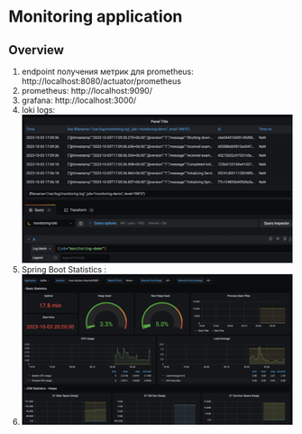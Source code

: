 # Monitoring application

## Overview
1) endpoint получения метрик для prometheus: http://localhost:8080/actuator/prometheus
2) prometheus: http://localhost:9090/
3) grafana: http://localhost:3000/
4) loki logs:  ![loki.png](loki.png)
5) Spring Boot Statistics :
6) ![statistic.png](statistic.png)
  